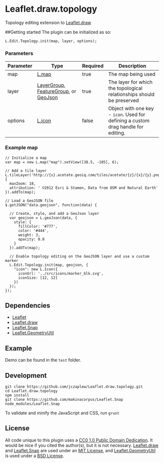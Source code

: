 # Leaflet.draw.topology
Topology editing extension to [Leaflet.draw](https://github.com/Leaflet/Leaflet.draw/)

##Getting started
The plugin can be initialized as so:

````
L.Edit.Topology.init(map, layer, options);
````

### Parameters
| Parameter | Type | Required | Description
| --- | --- |  --- | ---
| map | [L.map](http://leafletjs.com/reference.html#map-class) | true | The map being used
| layer | [LayerGroup](#http://leafletjs.com/reference.html#layergroup), [FeatureGroup](http://leafletjs.com/reference.html#featuregroup), or [GeoJson](http://leafletjs.com/reference.html#geojson) |  true | The layer for which the topological relationships should be preserved
| options | [L.icon](http://leafletjs.com/reference.html#icon) |  false | Object with one key - `icon`. Used for defining a custom drag handle for editing.

### Example map

````
// Initialize a map
var map = new L.map("map").setView([38.5, -105], 6);

// Add a tile layer
L.tileLayer('http://{s}.acetate.geoiq.com/tiles/acetate/{z}/{x}/{y}.png', {
  maxZoom: 18,
  attribution: ' ©2012 Esri & Stamen, Data from OSM and Natural Earth'
}).addTo(map);

// Load a GeoJSON file
$.getJSON("data.geojson", function(data) {

  // Create, style, and add a GeoJson layer
  var geojson = L.geoJson(data, {
    style: {
      fillColor: '#777',
      color: '#444',
      weight: 3,
      opacity: 0.8
    }
  }).addTo(map);

  // Enable topology editing on the GeoJSON layer and use a custom marker
  L.Edit.Topology.init(map, geojson, {
    "icon": new L.Icon({
      iconUrl: '../src/icons/marker_blk.svg',
      iconSize: [12, 12]
    })
  });
});
````

## Dependencies
 - [Leaflet](http://leafletjs.com)
 - [Leaflet.draw](https://github.com/Leaflet/Leaflet.draw/)
 - [Leaflet.Snap](https://github.com/makinacorpus/Leaflet.Snap)
 - [Leaflet.GeometryUtil](https://github.com/makinacorpus/Leaflet.GeometryUtil)
 
## Example
Demo can be found in the ````test```` folder.

 
## Development
````
git clone https://github.com/jczaplew/Leaflet.draw.topology.git
cd Leaflet.draw.topology
npm install
git clone https://github.com/makinacorpus/Leaflet.Snap node_modules/Leaflet.Snap
````
To validate and minify the JavaScript and CSS, run ````grunt````


## License
All code unique to this plugin uses a [CC0 1.0 Public Domain Dedication](http://creativecommons.org/publicdomain/zero/1.0/). It would be nice if you cited the author(s), but it is not necessary. [Leaflet.draw](https://github.com/Leaflet/Leaflet.draw/) and [Leaflet.Snap](https://github.com/makinacorpus/Leaflet.Snap) are used under an [MIT License](https://github.com/makinacorpus/Leaflet.Snap/blob/gh-pages/LICENSE),  and [Leaflet.GeometryUtil](https://github.com/makinacorpus/Leaflet.GeometryUtil) is used under a [BSD License](https://github.com/makinacorpus/Leaflet.GeometryUtil/blob/master/LICENSE).
